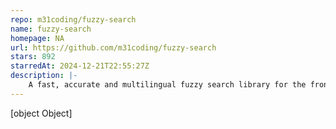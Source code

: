```yaml
---
repo: m31coding/fuzzy-search
name: fuzzy-search
homepage: NA
url: https://github.com/m31coding/fuzzy-search
stars: 892
starredAt: 2024-12-21T22:55:27Z
description: |-
    A fast, accurate and multilingual fuzzy search library for the frontend.
---
```


[object Object]
